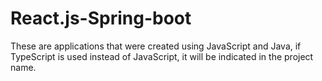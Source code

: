 # React.js-Spring-boot
 These are applications that were created using JavaScript and Java, if TypeScript is used instead of JavaScript, it will be indicated in the project name.
